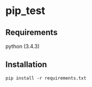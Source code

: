 # pip_test

## Requirements

python (3.4.3)

## Installation

```
pip install -r requirements.txt
```

